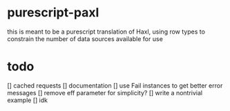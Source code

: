# purescript-paxl

this is meant to be a purescript translation of Haxl, using row types to constrain the number of data sources available for use

# todo

[] cached requests
[] documentation
[] use Fail instances to get better error messages
[] remove eff parameter for simplicity?
[] write a nontrivial example
[] idk
